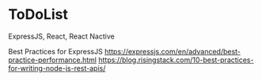 # ToDoList
ExpressJS, React, React Nactive


Best Practices for ExpressJS
https://expressjs.com/en/advanced/best-practice-performance.html
https://blog.risingstack.com/10-best-practices-for-writing-node-js-rest-apis/
